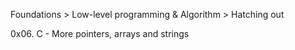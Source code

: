 Foundations > Low-level programming & Algorithm > Hatching out

0x06. C - More pointers, arrays and strings